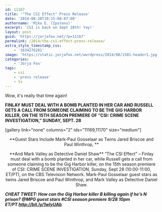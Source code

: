 ```yaml
---
id: 11167
title: '"The CSI Effect" Press Release'
date: '2014-08-28T10:15:08-07:00'
authorname: 'Mika E. (Ipstenu)'
excerpt: 'CSI is back on Sept 28th! Yay!'
layout: post
guid: 'https://jorjafox.net/?p=11167'
permalink: /2014/the-csi-effect-press-release/
astra_style_timestamp_css:
    - '1634276281'
image: 'https://static.jorjafox.net/wordpress/2014/08/1501-header1.jpg'
categories:
    - 'Jorja Fox'
tags:
    - csi
    - 'press release'
    - tv
---
```


Wow, it's really that time again!

**FINLAY MUST DEAL WITH A BOMB PLANTED IN HER CAR AND RUSSELL GETS A CALL FROM SOMEONE CLAIMING TO BE THE GIG HARBOR KILLER, ON THE 15TH SEASON PREMIERE OF “CSI: CRIME SCENE INVESTIGATION,” SUNDAY, SEPT. 28**

[gallery link="none" columns="2" ids="11169,11170" size="medium"]
<p style="text-align: center;">**Guest Stars Include Mark-Paul Gosselaar as Twins Jared Briscoe and Paul Winthrop, **
<p style="text-align: center;">**And Mark Valley as Detective Daniel Shaw**
“The CSI Effect” – Finlay must deal with a bomb planted in her car, while Russell gets a call from someone claiming to be the Gig Harbor killer, on the 15th season premiere of CSI: CRIME SCENE INVESTIGATION, Sunday, Sept 28 (10:00-11:00, ET/PT), on the CBS Television Network. Mark-Paul Gosselaar guest stars as twins Jared Briscoe and Paul Winthrop, and Mark Valley as Detective Daniel Shaw.

_**CHEAT TWEET: How can the Gig Harbor killer B killing again if he’s N prison? @MPG guest stars #CSI season premiere 9/28 10pm ET/PT http://bit.ly/1wIyUAb**_

<span style="font-weight: inherit; font-style: inherit;"><span style="font-weight: bold; font-style: italic;"> </span></span>
